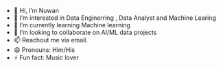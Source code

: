 - 👋 Hi, I’m Nuwan
- 👀 I’m interested in Data Enginerring , Data Analyst and Machine Learing
- 🌱 I’m currently learning Machine learning
- 💞️ I’m looking to collaborate on AI/ML data projects
- 📫 Reachout me via email.
- 😄 Pronouns: Him/His
- ⚡ Fun fact: Music lover 

<!---
nwn-866/nwn-866 is a ✨ special ✨ repository because its `README.md` (this file) appears on your GitHub profile.
You can click the Preview link to take a look at your changes.
--->
